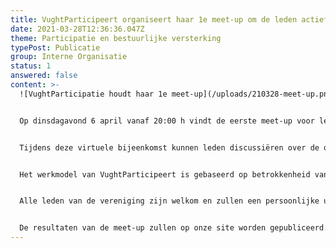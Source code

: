 ```yaml
---
title: VughtParticipeert organiseert haar 1e meet-up om de leden actief te betrekken
date: 2021-03-28T12:36:36.047Z
theme: Participatie en bestuurlijke versterking
typePost: Publicatie
group: Interne Organisatie
status: 1
answered: false
content: >-
  ![VughtParticipatie houdt haar 1e meet-up](/uploads/210328-meet-up.png)


  Op dinsdagavond 6 april vanaf 20:00 h vindt de eerste meet-up voor leden van de Vereniging VughtParticipeert plaats door middel van Zoom.


  Tijdens deze virtuele bijeenkomst kunnen leden discussiëren over de onderwerpen en prioriteiten voor participatie. De discussie zal worden ingeleid door de voorzitter die de participatie strategie en de actuele onderwerpen zal toelichten.


  Het werkmodel van VughtParticipeert is gebaseerd op betrokkenheid van inwoners die willen samenwerken met andere inwoners en gebruik maken van de mogelijkheden die de vereniging kan bieden zoals vragen aan gemeentebestuur, publiciteit en juridische ondersteuning.


  Alle leden van de vereniging zijn welkom en zullen een persoonlijke uitnodiging ontvangen. Wie nog geen lid is en toch wil deelnemen kan zich [aanmelden](https://www.vughtparticipeert.nl/member#main) en €10,= contributie betalen voor 5 april. 


  De resultaten van de meet-up zullen op onze site worden gepubliceerd.
---
```

